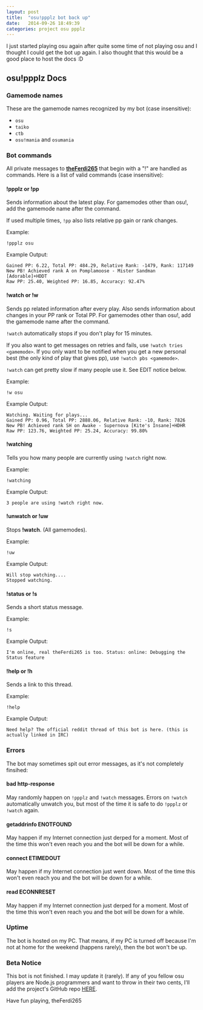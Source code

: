 ```yaml
---
layout: post
title:  "osu!ppplz bot back up"
date:   2014-09-26 18:49:39
categories: project osu ppplz
---
```


I just started playing osu again after quite some time of not playing osu and I thought I could get the bot up again.
I also thought that this would be a good place to host the docs :D

## osu!ppplz Docs

### Gamemode names

These are the gamemode names recognized by my bot (case insensitive):

* `osu`
* `taiko`
* `ctb`
* `osu!mania` and `osumania`

### Bot commands

All private messages to [**theFerdi265**](https://osu.ppy.sh/u/theFerdi265) that begin with a "!" are handled as commands. Here is a list of valid commands (case insensitive):

#### **!ppplz** or **!pp**

Sends information about the latest play. For gamemodes other than osu!, add the gamemode name after the command.

If used multiple times, `!pp` also lists relative pp gain or rank changes.

Example:

`!ppplz osu`

Example Output:

```
Gained PP: 6.22, Total PP: 484.29, Relative Rank: -1479, Rank: 117149
New PB! Achieved rank A on Pomplamoose - Mister Sandman [Adorable]+HDDT
Raw PP: 25.40, Weighted PP: 16.85, Accuracy: 92.47%
```

#### **!watch** or **!w**

Sends pp related information after every play. Also sends information about changes in your PP rank or Total PP. For gamemodes other than osu!, add the gamemode name after the command.

`!watch` automatically stops if you don't play for 15 minutes.

If you also want to get messages on retries and fails, use `!watch tries <gamemode>`.
If you only want to be notified when you get a new personal best (the only kind of play that gives pp), use `!watch pbs <gamemode>`.

`!watch` can get pretty slow if many people use it. See EDIT notice below.

Example:

```!w osu```

Example Output:

```
Watching. Waiting for plays...
Gained PP: 0.96, Total PP: 2888.06, Relative Rank: -10, Rank: 7826
New PB! Achieved rank SH on Awake - Supernova [Kite's Insane]+HDHR
Raw PP: 123.76, Weighted PP: 25.24, Accuracy: 99.80%
```

#### **!watching**

Tells you how many people are currently using `!watch` right now.

Example:

`!watching`

Example Output:

```
3 people are using !watch right now.
```

#### **!unwatch** or **!uw**

Stops **!watch**. (All gamemodes).

Example:

`!uw`

Example Output:

```
Will stop watching....
Stopped watching.
```

#### **!status** or **!s**

Sends a short status message.

Example:

`!s`

Example Output:

```
I'm online, real theFerdi265 is too. Status: online: Debugging the Status feature
```

#### **!help** or **!h**

Sends a link to this thread.

Example:

`!help`

Example Output:

```
Need help? The official reddit thread of this bot is here. (this is actually linked in IRC)
```

### Errors

The bot may sometimes spit out error messages, as it's not completely finsihed:

#### bad http-response

May randomly happen on `!ppplz` and `!watch` messages. Errors on `!watch` automatically unwatch you, but most of the time it is safe to do `!ppplz` or `!watch` again. 

#### getaddrinfo ENOTFOUND

May happen if my Internet connection just derped for a moment. Most of the time this won't even reach you and the bot will be down for a while.

#### connect ETIMEDOUT

May happen if my Internet connection just went down. Most of the time this won't even reach you and the bot will be down for a while.

#### read ECONNRESET

May happen if my Internet connection just derped for a moment. Most of the time this won't even reach you and the bot will be down for a while.

### Uptime

The bot is hosted on my PC. That means, if my PC is turned off because I'm not at home for the weekend (happens rarely), then the bot won't be up.

### Beta Notice

This bot is not finished. I may update it (rarely).
If any of you fellow osu players are Node.js programmers and want to throw in their two cents, I'll add the project's GitHub repo [HERE](https://github.com/Ferdi265/ppplz-server/tree/master).

Have fun playing, theFerdi265